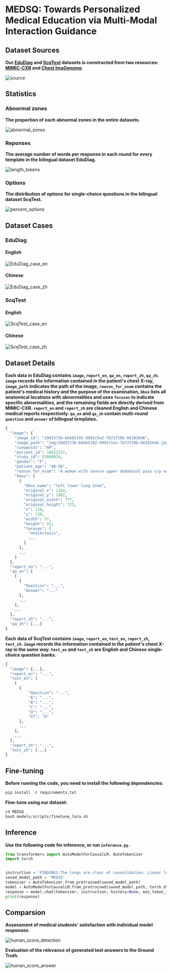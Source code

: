 # MEDSQ: Towards Personalized Medical Education via Multi-Modal Interaction Guidance

## Dataset Sources
**Our [EduDiag](https://github.com/JaneGovan/MEDSQ/blob/main/data/EduDiag.json) and [ScqTest](https://github.com/JaneGovan/MEDSQ/blob/main/data/ScqTest.json) datasets is constructed from two resources: [MIMIC-CXR](https://physionet.org/content/mimic-cxr/2.0.0/) and [Chest ImaGenome](https://physionet.org/content/chest-imagenome/1.0.0/).**

![source](https://github.com/JaneGovan/MEDSQ/blob/main/images/source.png)

## Statistics
### Abnormal zones
**The proportion of each abnormal zones in the entire datasets.**

![abnormal_zones](https://github.com/JaneGovan/MEDSQ/blob/main/images/abnormal_zones.png)

### Reponses
**The average number of words per response in each round for every template in the bilingual dataset EduDiag.**

![length_tokens](https://github.com/JaneGovan/MEDSQ/blob/main/images/length_tokens.png)

### Options
**The distribution of options for single-choice questions in the bilingual dataset ScqTest.**

![percent_options](https://github.com/JaneGovan/MEDSQ/blob/main/images/percent_options.png)

## Dataset Cases
### EduDiag
#### English

![EduDiag_case_en](https://github.com/JaneGovan/MEDSQ/blob/main/images/EduDiag_case_en.png)

#### Chinese

![EduDiag_case_zh](https://github.com/JaneGovan/MEDSQ/blob/main/images/EduDiag_case_zh.png)

### ScqTest
#### English

![ScqTest_case_en](https://github.com/JaneGovan/MEDSQ/blob/main/images/ScqTest_case_en.png)

#### Chinese

![ScqTest_case_zh](https://github.com/JaneGovan/MEDSQ/blob/main/images/ScqTest_case_zh.png)

## Dataset Details
**Each data in EduDiag contains `image`, `report_en`, `qa_en`, `report_zh`, `qa_zh`. `image` records the information contained in the patient's chest X-ray, `image_path` indicates the path of the image, `reason_for_exam` contains the patient's medical history and the purpose of the examination, `bbox` lists all anatomical locations with abnormalities and uses `focuses` to indicate specific abnormalities, and the remaining fields are directly derived from MIMIC-CXR. `report_en` and `report_zh` are cleaned English and Chinese medical reports respectively. `qa_en` and `qa_zh` contain multi-round `question` and `answer` of bilingual templates.**
```python
{
  "image": {
    "image_id": "19d2573b-bbbb5192-d992c5a2-7b72f28b-b6182646",
    "image_path": "img/19d2573b-bbbb5192-d992c5a2-7b72f28b-b6182646.jpg",
    "viewpoint": "AP",
    "patient_id": 19422157,
    "study_id": 53040876,
    "gender": "F",
    "patient_age": "40-50",
    "reason_for_exam": "A woman with severe upper abdominal pain s/p endoscopy.  // evaluate for free air.",
    "bbox": [
      {
        "bbox_name": "left lower lung zone",
        "original_x": 1364,
        "original_y": 1882,
        "original_width": 777,
        "original_height": 723,
        "x": 119,
        "y": 138,
        "width": 57,
        "height": 53,
        "focuses": [
          "atelectasis",
          ...
        ]
      },
      ...
    ]
  },
  "report_en": "...",
  "qa_en": [
    [
      {
        "Question": "...",
        "Answer": "..."
      },
      ...
    ],
    ...
  ],
  "report_zh": "...",
  "qa_zh": [...]
}
```


**Each data of ScqTest contains `image`, `report_en`, `test_en`, `report_zh`, `test_zh`. `image` records the information contained in the patient's chest X-ray in the same way. `test_en` and `test_zh` are English and Chinese single-choice question banks.**
```python
{
  "image": {...},
  "report_en": "...",
  "test_en": [
    [
      {
          "Question": "...",
          "A": "...",
          "B": "...",
          "C": "...",
          "D": "...",
          "GT": "D"
      },
      ...
    ],
    ...
  ],
  "report_zh": "...",
  "test_zh": [...]
}
```

## Fine-tuning
**Before running the code, you need to install the following dependencies:**
```python
pip install -r requirements.txt
```
**Fine-tune using our dataset:**
```python
cd MEDSQ
bash models/scripts/finetune_lora.sh
```
## Inference
**Use the following code for inference, or run `inference.py.`**
```python
from transformers import AutoModelForCausalLM, AutoTokenizer
import torch


instruction = 'FINDINGS:The lungs are clear of consolidation. Linear left basilar opacity is most likely atelectasis versus scarring. The cardiomediastinal silhouette is within normal limits. Median sternotomy wires are again noted. There is no free air below the diaphragm.IMPRESSION:No acute cardiopulmonary process. No free intraperitoneal air.\nBased on the above information, answer the question.\nQuestion: Please provide detailed and comprehensive diagnostic results.'
saved_model_path = 'MEDSQ'
tokenizer = AutoTokenizer.from_pretrained(saved_model_path)
model = AutoModelForCausalLM.from_pretrained(saved_model_path, torch_dtype=torch.bfloat16, device_map='cuda', trust_remote_code=True)
response = model.chat(tokenizer, instruction, history=None, eos_token_id=2, pad_token_id=2, temperature=0.3, top_p=0.8, max_length=None, max_new_tokens=512)[0]
print(response)
```

## Comparsion
**Assessment of medical students' satisfaction with individual model responses.**

![human_score_detection](https://github.com/JaneGovan/MEDSQ/blob/main/images/human_score_detection.png)

**Evaluation of the relevance of generated text answers to the Ground Truth.**

![human_score_answer](https://github.com/JaneGovan/MEDSQ/blob/main/images/human_score_answer.png)

